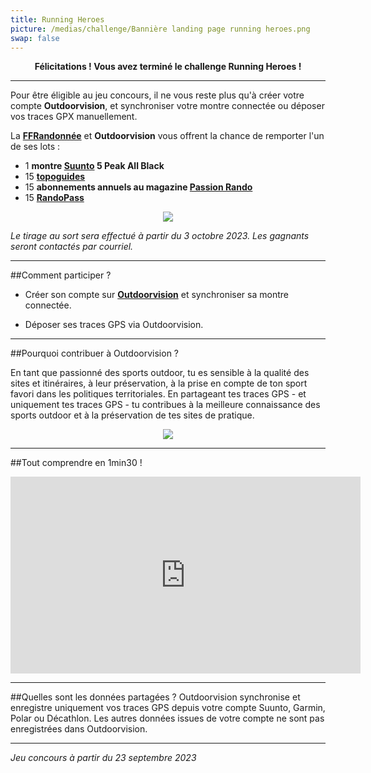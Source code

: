 ```yaml
---
title: Running Heroes
picture: /medias/challenge/Bannière landing page running heroes.png
swap: false
---
```


**<p align="center"> Félicitations ! Vous avez terminé le challenge Running Heroes ! </p>**

---
Pour être éligible au jeu concours, il ne vous reste plus qu'à créer votre compte **Outdoorvision**, et synchroniser votre montre connectée ou déposer vos traces GPX manuellement.

<participate></participate>

La **[FFRandonnée](https://www.ffrandonnee.fr)** et **Outdoorvision** vous offrent la chance de remporter l'un de ses lots : 

- 1 **montre [Suunto](https://www.suunto.com/fr-fr/Produits/Montres-de-sport/suunto-5-peak/suunto-5-peak-all-black/) 5 Peak All Black**
- 15 **[topoguides](https://boutique.ffrandonnee.fr/topoguides?gclid=EAIaIQobChMI28-b9Ov0gAMVAYZoCR21fQ1IEAAYASAAEgKgvvD_BwE)**
- 15 **abonnements annuels au magazine [Passion Rando](https://www.ffrandonnee.fr/la-federation/passion-rando?page=1)**
- 15 **[RandoPass](https://www.ffrandonnee.fr/adherer/randopass/le-randopass-pour-tous-les-amoureux-de-la-rando)**
  
<p align="center">
  <img src="/medias/challenge/Running Heroes bannières lots.png">
</p>

*Le tirage au sort sera effectué à partir du 3 octobre 2023. Les gagnants seront contactés par courriel.*

---

##Comment participer ?

- Créer son compte sur **[Outdoorvision](https://staging-auth.outdoorvision.fr/auth/realms/PRNSN/protocol/openid-connect/registrations?client_id=back1-outdoorgeovision-prnsn&response_type=code&redirect_uri=https://staging-back.outdoorvision.fr/auth/done/&scope=openid)** et synchroniser sa montre connectée.

- Déposer ses traces GPS via Outdoorvision.
  
<participate></participate>

------

##Pourquoi contribuer à Outdoorvision ?


En tant que passionné des sports outdoor, tu es sensible à la qualité des sites et itinéraires, à leur préservation, à la prise en compte de ton sport favori dans les politiques territoriales.
En partageant tes traces GPS - et uniquement tes traces GPS - tu contribues à la meilleure connaissance des sports outdoor et à la préservation de tes sites de pratique.


<p align="center">
  <img src="/medias/challenge/IGNrando bandeau landing page contribue.png">
</p>

------

##Tout comprendre en 1min30 !
<p align="center">
<iframe width="560" height="315" src="https://www.youtube.com/embed/Sua7VDlhBs4" title="YouTube video player" frameborder="0" allow="accelerometer; autoplay; clipboard-write; encrypted-media; gyroscope; picture-in-picture" allowfullscreen></iframe>
</p>


---

##Quelles sont les données partagées ?
Outdoorvision synchronise et enregistre uniquement vos traces GPS depuis votre compte Suunto, Garmin, Polar ou Décathlon. Les autres données issues de votre compte ne sont pas enregistrées dans Outdoorvision.

---

*Jeu concours à partir du 23 septembre 2023* 
<p></p>

